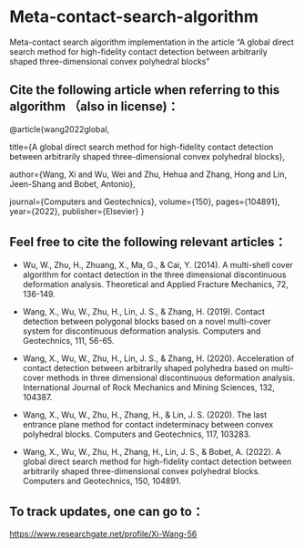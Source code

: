 # Meta-contact-search-algorithm
Meta-contact search algorithm implementation in the article “A global direct search method for high-fidelity contact detection between arbitrarily shaped three-dimensional convex polyhedral blocks”

## Cite the following article when referring to this algorithm （also in license)：

@article{wang2022global,

  title={A global direct search method for high-fidelity contact detection between arbitrarily shaped three-dimensional convex polyhedral blocks},
  
  author={Wang, Xi and Wu, Wei and Zhu, Hehua and Zhang, Hong and Lin, Jeen-Shang and Bobet, Antonio},
  
  journal={Computers and Geotechnics},
  volume={150},
  pages={104891},
  year={2022},
  publisher={Elsevier}
}

## Feel free to cite the following relevant articles：
* Wu, W., Zhu, H., Zhuang, X., Ma, G., & Cai, Y. (2014). A multi-shell cover algorithm for contact detection in the three dimensional discontinuous deformation analysis. Theoretical and Applied Fracture Mechanics, 72, 136-149.

* Wang, X., Wu, W., Zhu, H., Lin, J. S., & Zhang, H. (2019). Contact detection between polygonal blocks based on a novel multi-cover system for discontinuous deformation analysis. Computers and Geotechnics, 111, 56-65.

* Wang, X., Wu, W., Zhu, H., Lin, J. S., & Zhang, H. (2020). Acceleration of contact detection between arbitrarily shaped polyhedra based on multi-cover methods in three dimensional discontinuous deformation analysis. International Journal of Rock Mechanics and Mining Sciences, 132, 104387.

* Wang, X., Wu, W., Zhu, H., Zhang, H., & Lin, J. S. (2020). The last entrance plane method for contact indeterminacy between convex polyhedral blocks. Computers and Geotechnics, 117, 103283.

* Wang, X., Wu, W., Zhu, H., Zhang, H., Lin, J. S., & Bobet, A. (2022). A global direct search method for high-fidelity contact detection between arbitrarily shaped three-dimensional convex polyhedral blocks. Computers and Geotechnics, 150, 104891.

## To track updates, one can go to：
https://www.researchgate.net/profile/Xi-Wang-56

